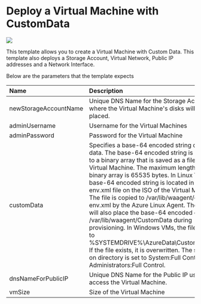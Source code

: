 # Deploy a Virtual Machine with CustomData

<a href="https://azuredeploy.net/" target="_blank">
    <img src="http://azuredeploy.net/deploybutton.png"/>
</a>

This template allows you to create a Virtual Machine with Custom Data. This template also deploys a Storage Account, Virtual Network, Public IP addresses and a Network Interface.

Below are the parameters that the template expects

| Name   | Description    |
|:--- |:---|
| newStorageAccountName  | Unique DNS Name for the Storage Account where the Virtual Machine's disks will be placed. |
| adminUsername  | Username for the Virtual Machines  |
| adminPassword  | Password for the Virtual Machine  |
| customData  | Specifies a base-64 encoded string of custom data. The base-64 encoded string is decoded to a binary array that is saved as a file on the Virtual Machine. The maximum length of the binary array is 65535 bytes. In Linux VMs, The base-64 encoded string is located in the ovf-env.xml file on the ISO of the Virtual Machine. The file is copied to /var/lib/waagent/ovf-env.xml by the Azure Linux Agent. The agent will also place the base-64 encoded data in /var/lib/waagent/CustomData during provisioning. In Windows VMs, the file is saved to %SYSTEMDRIVE%\AzureData\CustomData.bin. If the file exists, it is overwritten. The security on directory is set to System:Full Control and Administrators:Full Control. |
| dnsNameForPublicIP  | Unique DNS Name for the Public IP used to access the Virtual Machine. |
| vmSize | Size of the Virtual Machine |